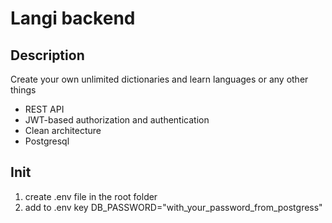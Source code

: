 # Langi backend


## Description

Create your own unlimited dictionaries and learn languages or any other things

* REST API 
* JWT-based authorization and authentication
* Clean architecture
* Postgresql 

## Init

1. create .env file in the root folder
2. add to .env key DB_PASSWORD="with_your_password_from_postgress"
